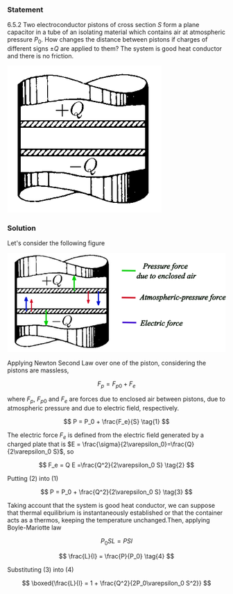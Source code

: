 ###  Statement

$6.5.2$ Two electroconductor pistons of cross section $S$ form a plane capacitor in a tube of an isolating material which contains air at atmospheric pressure $P_0$. How changes the distance between pistons if charges of different signs $\pm Q$ are applied to them? The system is good heat conductor and there is no friction.

![ For problem 6.5.2 |355x338, 34%](../../img/6.5.2/statement.png)

### Solution

Let's consider the following figure

![ Forces over pistons |674x305, 76%](../../img/6.5.2/draw.png)

Applying Newton Second Law over one of the piston, considering the pistons are massless,

$$
F_p = F_{p0} + F_e
$$

where $F_p$, $F_{p0}$ and $F_e$ are forces due to enclosed air between pistons, due to atmospheric pressure and due to electric field, respectively.

$$
P = P_0 + \frac{F_e}{S} \tag{1}
$$

The electric force $F_e$ is defined from the electric field generated by a charged plate that is $E = \frac{\sigma}{2\varepsilon_0}=\frac{Q}{2\varepsilon_0 S}$, so

$$
F_e = Q E =\frac{Q^2}{2\varepsilon_0 S} \tag{2}
$$

Putting $(2)$ into $(1)$

$$
P = P_0 + \frac{Q^2}{2\varepsilon_0 S} \tag{3}
$$

Taking account that the system is good heat conductor, we can suppose that thermal equilibrium is instantaneously established or that the container acts as a thermos, keeping the temperature unchanged.Then, applying Boyle-Mariotte law

$$
P_0 S L = P S l
$$

$$
\frac{L}{l} = \frac{P}{P_0} \tag{4}
$$

Substituting $(3)$ into $(4)$

$$
\boxed{\frac{L}{l} = 1 + \frac{Q^2}{2P_0\varepsilon_0 S^2}}
$$